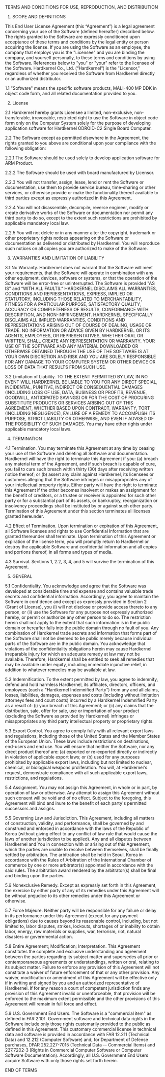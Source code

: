 TERMS AND CONDITIONS FOR USE, REPRODUCTION, AND DISTRIBUTION

1.	SCOPE AND DEFINITIONS

This End User License Agreement (this “Agreement”) is a legal agreement concerning your use of the Software (defined hereafter) described below. The rights granted to the Software are expressly conditioned upon acceptance of these terms and conditions by the legal entity or person acquiring the license. If you are using the Software as an employee, the company that employs you is the "Licensee" and you are binding the company, and yourself personally, to these terms and conditions by using the Software. References below to "you" or "your" refer to the licensee of the Software. Hardkernel Co., Ltd. (“Hardkernel”) is the "Licensor," regardless of whether you received the Software from Hardkernel directly or an authorized distributor.

1.1	"Software" means the specific software products, MALI-400 MP DDK in object code form, and all related documentation provided to you.


2.	License

2.1	Hardkernel hereby grants Licensee a limited, non-exclusive, non-transferable, irrevocable, restricted right to use the Software in object code form only on the Computer System solely for the purpose of developing application software for Hardkernel ODROID-C2 Single Board Computer.

2.2	The Software except as permitted elsewhere in the Agreement, the rights granted to you above are conditional upon your compliance with the following obligation:

2.2.1	The Software should be used solely to develop application software for ARM Product.

2.2.2	The Software should be used with board manufactured by Licensor.

2.2.3	You will not transfer, assign, lease, lend or rent the Software or documentation, use them to provide service bureau, time-sharing or other services, or otherwise provide or make the functionality thereof available to third parties except as expressly authorized in this Agreement.

2.2.4	You will not disassemble, decompile, reverse engineer, modify or create derivative works of the Software or documentation nor permit any third party to do so, except to the extent such restrictions are prohibited by applicable mandatory local law.

2.2.5	You will not delete or in any manner alter the copyright, trademark or other proprietary rights notices appearing on the Software or documentation as delivered or distributed by Hardkernel. You will reproduce such notices on all copies you are authorized to make of the Software.

3. WARRANTIES AND LIMITATION OF LIABILITY

3.1 No Warranty. Hardkernel does not warrant that the Software will meet your requirements, that the Software will operate in combination with any other equipment, devices, software or systems, or that the operation of the Software will be error-free or uninterrupted. The Software is provided "AS IS" and “WITH ALL FAULTS.” HARDKERNEL DISCLAIMS ALL WARRANTIES, CONDITIONS AND REPRESENTATIONS, EXPRESS, IMPLIED OR STATUTORY, INCLUDING THOSE RELATED TO MERCHANTABILITY, FITNESS FOR A PARTICULAR PURPOSE, SATISFACTORY QUALITY, ACCURACY OR COMPLETENESS OF RESULTS, CONFORMANCE WITH DESCRIPTION, AND NON-INFRINGEMENT. HARDKERNEL SPECIFICALLY DISCLAIMS ALL IMPLIED WARRANTIES, CONDITIONS AND REPRESENTATIONS ARISING OUT OF COURSE OF DEALING, USAGE OR TRADE. NO INFORMATION OR ADVICE GIVEN BY HARDKERNEL OR ITS AGENTS, EMPLOYEES, OR REPRESENTATIVES, WHETHER ORAL OR WRITTEN, SHALL CREATE ANY REPRESENTATION OR WARRANTY. YOUR USE OF THE SOFTWARE AND ANY MATERIAL DOWNLOADED OR OTHERWISE OBTAINED THROUGH THE USE OF THE SOFTWARE IS AT YOUR OWN DISCRETION AND RISK AND YOU ARE SOLELY RESPONSIBLE FOR ANY DAMAGE TO YOUR COMPUTER SYSTEM OR OTHER DEVICE OR LOSS OF DATA THAT RESULTS FROM SUCH USE.

3.2 Limitation of Liability. TO THE EXTENT PERMITTED BY LAW, IN NO EVENT WILL HARDKERNEL BE LIABLE TO YOU FOR ANY DIRECT SPECIAL, INCIDENTAL, PUNITIVE, INDIRECT OR CONSEQUENTIAL DAMAGES (INCLUDING LOSS OF USE, DATA, BUSINESS OR PROFITS, REVENUE, GOODWILL, ANTICIPATED SAVINGS) OR FOR THE COST OF PROCURING SUBSTITUTE PRODUCTS OR SERVICES ARISING OUT OF THIS AGREEMENT, WHETHER BASED UPON CONTRACT, WARRANTY, TORT (INCLUDING NEGLIGENCE), FAILURE OF A REMEDY TO ACCOMPLISH ITS PURPOSE, STRICT LIABILITY OR OTHERWISE, AND EVEN IF ADVISED OF THE POSSIBILITY OF SUCH DAMAGES. You may have other rights under applicable mandatory local laws.

4. TERMINATION

4.1 Termination. You may terminate this Agreement at any time by ceasing your use of the Software and deleting all Software and documentation. Hardkernel will have the right to terminate this Agreement if you: (a) breach any material term of the Agreement, and if such breach is capable of cure, you fail to cure such breach within thirty (30) days after receiving written notice thereof; or (b) assert any claim against Hardkernel, its licensees or customers alleging that the Software infringes or misappropriates any of your intellectual property rights. Either party will have the right to terminate this Agreement if the other becomes insolvent or makes an assignment for the benefit of creditors, or a trustee or receiver is appointed for such other party or for a substantial part of its assets, or bankruptcy, reorganization or insolvency proceedings shall be instituted by or against such other party. Termination of this Agreement under this section terminates all licenses granted hereunder.

4.2 Effect of Termination. Upon termination or expiration of this Agreement, all Software licenses and rights to use Confidential Information that are granted thereunder shall terminate. Upon termination of this Agreement or expiration of the license term, you will promptly return to Hardkernel or destroy the applicable Software and confidential information and all copies and portions thereof, in all forms and types of media.

4.3 Survival. Sections 1, 2.2, 3, 4, and 5 will survive the termination of this Agreement.

5. GENERAL

5.1 Confidentiality. You acknowledge and agree that the Software was developed at considerable time and expense and contains valuable trade secrets and confidential information. Accordingly, you agree to maintain the Software in confidence and except as expressly provided in Section 2 (Grant of License), you (i) will not disclose or provide access thereto to any person, or (ii) use the Software for any purpose not expressly authorized hereby, or permit or authorize any other person to do so. The restriction herein shall not apply to the extent that such information is in the public domain or hereafter falls into the public domain through no fault of you. Any combination of Hardkernel trade secrets and information that forms part of the Software shall not be deemed to be public merely because individual parts of the Software are in the public domain. You acknowledge that violations of the confidentiality obligations herein may cause Hardkernel irreparable injury for which an adequate remedy at law may not be available. Therefore, Hardkernel shall be entitled to seek all remedies that may be available under equity, including immediate injunctive relief, in addition to whatever remedies may be available at law.

5.2 Indemnification. To the extent permitted by law, you agree to indemnify, defend and hold harmless Hardkernel, its affiliates, directors, officers, and employees (each a "Hardkernel Indemnified Party") from any and all claims, losses, liabilities, damages, expenses and costs (including without limitation attorneys fees and court costs) incurred by a Hardkernel Indemnified Party as a result of: (i) your breach of this Agreement; or (ii) any claims that the distribution, sale, offer for sale, use or importation of your product (excluding the Software as provided by Hardkernel) infringes or misappropriates any third party intellectual property or proprietary rights.

5.3 Export Control. You agree to comply fully with all relevant export laws and regulations, including those of the United States and the Member States of the European Union. These laws include restrictions on destinations, end-users and end use. You will ensure that neither the Software, nor any direct product thereof are: (a) exported or re-exported directly or indirectly in violation of applicable export laws; or (b) used for any purposes prohibited by applicable export laws, including but not limited to nuclear, chemical, or biological weapons proliferation. You will, at Hardkernel's request, demonstrate compliance with all such applicable export laws, restrictions, and regulations.

5.4 Assignment. You may not assign this Agreement, in whole or in part, by operation of law or otherwise. Any attempt to assign this Agreement without such consent will be void and of no effect. Subject to the foregoing, this Agreement will bind and inure to the benefit of each party's permitted successors and assigns.

5.5 Governing Law and Jurisdiction. This Agreement, including all matters of construction, validity, and performance, shall be governed by and construed and enforced in accordance with the laws of the Republic of Korea (without giving effect to any conflict of law rule that would cause the laws of another jurisdiction to be applied). Any and all disputes between Hardkernel and You in connection with or arising out of this Agreement, which the parties are unable to resolve between themselves, shall be finally settled by arbitration. The arbitration shall be held in Seoul, Korea in accordance with the Rules of Arbitration of the International Chamber of commerce by one or more arbitrator(s) appointed in accordance with the said rules. The arbitration award rendered by the arbitrator(s) shall be final and binding upon the parties.
 
5.6 Nonexclusive Remedy. Except as expressly set forth in this Agreement, the exercise by either party of any of its remedies under this Agreement will be without prejudice to its other remedies under this Agreement or otherwise.

5.7 Force Majeure. Neither party will be responsible for any failure or delay in its performance under this Agreement (except for any payment obligations) due to causes beyond its reasonable control, including, but not limited to, labor disputes, strikes, lockouts, shortages of or inability to obtain labor, energy, raw materials or supplies, war, terrorism, riot, natural disasters or governmental action.

5.8 Entire Agreement; Modification; Interpretation. This Agreement constitutes the complete and exclusive understanding and agreement between the parties regarding its subject matter and supersedes all prior or contemporaneous agreements or understandings, written or oral, relating to its subject matter. Failure to enforce any provision of this Agreement will not constitute a waiver of future enforcement of that or any other provision. Any waiver, modification or amendment of this Agreement will be effective only if in writing and signed by you and an authorized representative of Hardkernel. If for any reason a court of competent jurisdiction finds any provision of this Agreement invalid or unenforceable, that provision will be enforced to the maximum extent permissible and the other provisions of this Agreement will remain in full force and effect.

5.9 U.S. Government End Users.   The Software is a "commercial item" as defined in FAR 2.101.  Government software and technical data rights in the Software include only those rights customarily provided to the public as defined in this Agreement. This customary commercial license in technical data and software is provided in accordance with FAR 12.211 (Technical Data) and 12.212 (Computer Software) and, for Department of Defense purchases, DFAR 252.227-7015 (Technical Data -- Commercial Items) and 227.7202-3 (Rights in Commercial Computer Software or Computer Software Documentation).  Accordingly, all U.S. Government End Users acquire Software with only those rights set forth herein.

END OF TERMS
